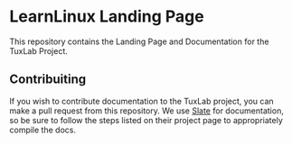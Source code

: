 # LearnLinux Landing Page
This repository contains the Landing Page and Documentation for the TuxLab Project.

## Contribuiting
If you wish to contribute documentation to the TuxLab project, you can make a pull request
from this repository.  We use [Slate](https://github.com/lord/slate) for documentation, so
be sure to follow the steps listed on their project page to appropriately compile the docs.
